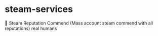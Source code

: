 # steam-services
📡 ‎Steam Reputation Commend (Mass account steam commend with all reputations) real humans 
